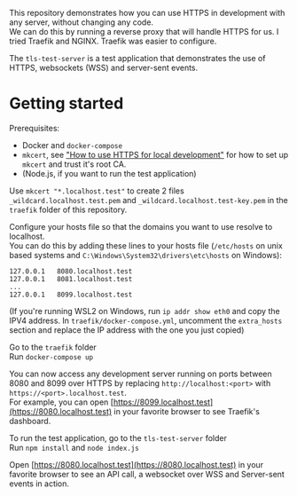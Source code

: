 This repository demonstrates how you can use HTTPS in development with any server, without changing any code.  
We can do this by running a reverse proxy that will handle HTTPS for us. I tried Traefik and NGINX. Traefik was easier to configure.

The `tls-test-server` is a test application that demonstrates the use of HTTPS, websockets (WSS) and server-sent events.

# Getting started

Prerequisites:
* Docker and `docker-compose`
* `mkcert`, see ["How to use HTTPS for local development"](https://web.dev/how-to-use-local-https/) for how to set up `mkcert` and trust it's root CA.
* (Node.js, if you want to run the test application)

Use `mkcert "*.localhost.test"` to create 2 files `_wildcard.localhost.test.pem` and `_wildcard.localhost.test-key.pem` in the `traefik` folder of this repository.

Configure your hosts file so that the domains you want to use resolve to localhost.  
You can do this by adding these lines to your hosts file (`/etc/hosts` on unix based systems and `C:\Windows\System32\drivers\etc\hosts` on Windows):  
```text
127.0.0.1   8080.localhost.test
127.0.0.1   8081.localhost.test
...
127.0.0.1   8099.localhost.test
```

(If you're running WSL2 on Windows, run `ip addr show eth0` and copy the IPV4 address. In `traefik/docker-compose.yml`, uncomment the `extra_hosts` section and replace the IP address with the one you just copied)

Go to the `traefik` folder  
Run `docker-compose up`

You can now access any development server running on ports between 8080 and 8099 over HTTPS by replacing `http://localhost:<port>` with `https://<port>.localhost.test`.  
For example, you can open [https://8099.localhost.test](https://8080.localhost.test) in your favorite browser to see Traefik's dashboard.

To run the test application, go to the `tls-test-server` folder  
Run `npm install` and `node index.js`

Open [https://8080.localhost.test](https://8080.localhost.test) in your favorite browser to see an API call, a websocket over WSS and Server-sent events in action.
